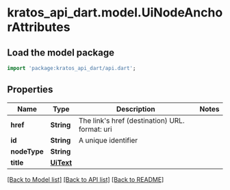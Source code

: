 # kratos_api_dart.model.UiNodeAnchorAttributes

## Load the model package
```dart
import 'package:kratos_api_dart/api.dart';
```

## Properties
Name | Type | Description | Notes
------------ | ------------- | ------------- | -------------
**href** | **String** | The link's href (destination) URL.  format: uri | 
**id** | **String** | A unique identifier | 
**nodeType** | **String** |  | 
**title** | [**UiText**](UiText.md) |  | 

[[Back to Model list]](../README.md#documentation-for-models) [[Back to API list]](../README.md#documentation-for-api-endpoints) [[Back to README]](../README.md)


